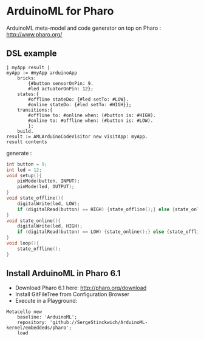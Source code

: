 # ArduinoML for Pharo

ArduinoML meta-model and code generator on top on Pharo : http://www.pharo.org/

## DSL example
```Smalltalk
| myApp result |
myApp := #myApp arduinoApp
    bricks:
        {#button sensorOnPin: 9.
        #led actuatorOnPin: 12};
    states:{
        #offline stateDo: {#led setTo: #LOW}.
        #online stateDo: {#led setTo: #HIGH}};
    transitions:{
        #offline to: #online when: (#button is: #HIGH).
        #online to: #offline when: (#button is: #LOW).
        };
    build.
result := AMLArduinoCodeVisitor new visitApp: myApp.
result contents
```

generate : 

```C
int button = 9;
int led = 12;
void setup(){
	pinMode(button, INPUT);
	pinMode(led, OUTPUT);
}
void state_offline(){
	digitalWrite(led, LOW);
	if (digitalRead(button) == HIGH) {state_offline();} else {state_online();}
}
void state_online(){
	digitalWrite(led, HIGH);
	if (digitalRead(button) == LOW) {state_online();} else {state_offline();}
}
void loop(){
	state_offline();
}
```

## Install ArduinoML in Pharo 6.1
* Download Pharo 6.1 here: http://pharo.org/download
* Install GitFileTree from Configuration Browser
* Execute in a Playground:
```Smalltalk
Metacello new
    baseline: 'ArduinoML';
    repository: 'github://SergeStinckwich/ArduinoML-kernel/embeddeds/pharo';
    load
```
